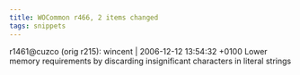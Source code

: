```yaml
---
title: WOCommon r466, 2 items changed
tags: snippets
---
```


r1461@cuzco (orig r215): wincent | 2006-12-12 13:54:32 +0100 Lower memory requirements by discarding insignificant characters in literal strings
